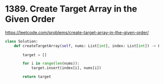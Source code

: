 # 1389. Create Target Array in the Given Order
https://leetcode.com/problems/create-target-array-in-the-given-order/

```python
class Solution:
    def createTargetArray(self, nums: List[int], index: List[int]) -> List[int]:
        
        target = []

        for i in range(len(nums)):
            target.insert(index[i], nums[i])

        return target
```
